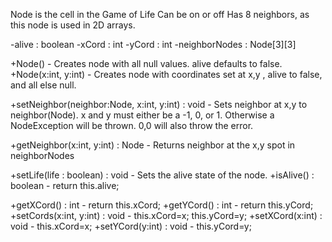 Node is the cell in the Game of Life 
Can be on or off
Has 8 neighbors, as this node is used in 2D arrays. 

-alive : boolean
-xCord : int
-yCord : int
-neighborNodes : Node[3][3]

+Node() - Creates node with all null values. alive defaults to false.
+Node(x:int, y:int) - Creates node with coordinates set at x,y  , alive to false, and all else null.

+setNeighbor(neighbor:Node, x:int, y:int) : void - Sets neighbor at x,y to neighbor(Node). x and y must either be a -1, 0, or 1. Otherwise a   NodeException will be thrown. 0,0 will also throw the error.

+getNeighbor(x:int, y:int) : Node - Returns neighbor at the x,y spot in neighborNodes

+setLife(life : boolean) : void - Sets the alive state of the node. 
+isAlive() : boolean - return this.alive;

+getXCord() : int - return this.xCord;
+getYCord() : int - return this.yCord;
+setCords(x:int, y:int) : void - this.xCord=x; this.yCord=y;
+setXCord(x:int) : void - this.xCord=x;
+setYCord(y:int) : void - this.yCord=y;